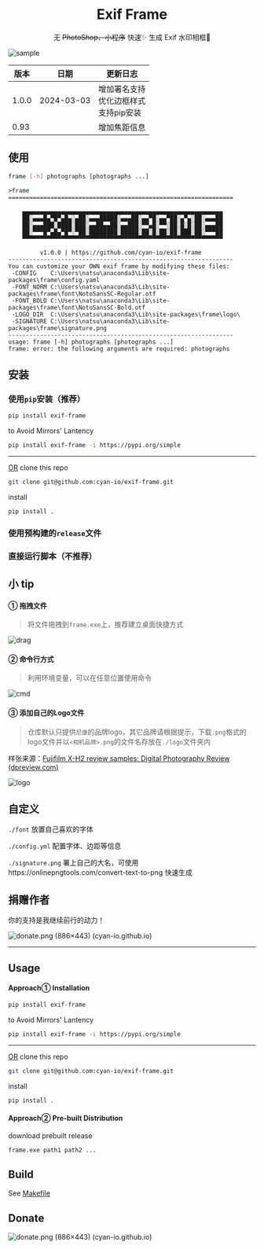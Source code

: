 <h1><center>Exif Frame</center></h1>

<center>无 <del>PhotoShop、小程序</del> 快速✨ 生成 Exif 水印相框🌌</center>

![sample](./docs/sample.avif)

| 版本  | 日期       | 更新日志                                        |
| ----- | ---------- | ----------------------------------------------- |
| 1.0.0 | 2024-03-03 | 增加署名支持<br />优化边框样式<br />支持pip安装 |
| 0.93  |            | 增加焦距信息                                    |


## 使用

```bash
frame [-h] photographs [photographs ...]
```

```text
>frame
================================================================

    ▄▄▄▄▄▄▄▄▄▄▄▄▄▄▄▄▄▄▄▄▄▄▄▄▄▄▄▄▄▄▄▄▄▄▄▄▄▄▄▄▄▄▄▄▄▄▄▄▄▄▄▄▄▄▄▄▄
    ██░▄▄▄█▄▀█▀▄█▄░▄██░▄▄▄█████░▄▄▄██░▄▄▀█░▄▄▀██░▄▀▄░██░▄▄▄██
    ██░▄▄▄███░████░███░▄▄██▄▄██░▄▄███░▀▀▄█░▀▀░██░█░█░██░▄▄▄██
    ██░▀▀▀█▀▄█▄▀█▀░▀██░████████░█████░██░█░██░██░███░██░▀▀▀██
    ▀▀▀▀▀▀▀▀▀▀▀▀▀▀▀▀▀▀▀▀▀▀▀▀▀▀▀▀▀▀▀▀▀▀▀▀▀▀▀▀▀▀▀▀▀▀▀▀▀▀▀▀▀▀▀▀▀

         v1.0.0 | https://github.com/cyan-io/exif-frame
----------------------------------------------------------------
You can customize your OWN exif frame by modifying these files:
 -CONFIG    C:\Users\natsu\anaconda3\Lib\site-packages\frame\config.yaml
 -FONT_NORM C:\Users\natsu\anaconda3\Lib\site-packages\frame\font\NotoSansSC-Regular.otf
 -FONT_BOLD C:\Users\natsu\anaconda3\Lib\site-packages\frame\font\NotoSansSC-Bold.otf
 -LOGO_DIR  C:\Users\natsu\anaconda3\Lib\site-packages\frame\logo\
 -SIGNATURE C:\Users\natsu\anaconda3\Lib\site-packages\frame\signature.png
----------------------------------------------------------------
usage: frame [-h] photographs [photographs ...]
frame: error: the following arguments are required: photographs
```

## 安装

### 使用`pip`安装（推荐）

```bash
pip install exif-frame
```
to Avoid Mirrors' Lantency
```bash
pip install exif-frame -i https://pypi.org/simple
```

---

<u>OR</u> clone this repo

```bash
git clone git@github.com:cyan-io/exif-frame.git
```

install

```bash
pip install .
```

### 使用预构建的`release`文件 

### 直接运行脚本（不推荐）

## 小 tip

#### ① 拖拽文件

> 将文件拖拽到`frame.exe`上，推荐建立桌面快捷方式

![drag](./docs/drag.avif)

#### ② 命令行方式

> 利用环境变量，可以在任意位置使用命令

![cmd](./docs/cmd.avif)

#### ③ 添加自己的Logo文件

> 仓库默认只提供`尼康`的品牌logo，其它品牌请根据提示，下载`.png`格式的logo文件并以`<相机品牌>.png`的文件名存放在`./logo`文件夹内

样张来源：[Fujifilm X-H2 review samples: Digital Photography Review (dpreview.com)](https://www.dpreview.com/sample-galleries/4783322917/fujifilm-x-h2-review-samples/8533287587)


![logo](./docs/logo.avif)

## 自定义

`./font`	放置自己喜欢的字体

`./config.yml`	配置字体、边距等信息

`./signature.png`	署上自己的大名，可使用https://onlinepngtools.com/convert-text-to-png 快速生成

## 捐赠作者

你的支持是我继续前行的动力！

![donate.png (886×443) (cyan-io.github.io)](https://cyan-io.github.io/donate.png)

---

## Usage

#### Approach① Installation

```bash
pip install exif-frame
```
to Avoid Mirrors' Lantency
```bash
pip install exif-frame -i https://pypi.org/simple
```

---

<u>OR</u> clone this repo

```bash
git clone git@github.com:cyan-io/exif-frame.git
```

install

```bash
pip install .
```

#### Approach② Pre-built Distribution

download prebuilt release

```bash
frame.exe path1 path2 ...
```

## Build

See [Makefile](.\Makefile)

## Donate

![donate.png (886×443) (cyan-io.github.io)](https://cyan-io.github.io/donate.png)
